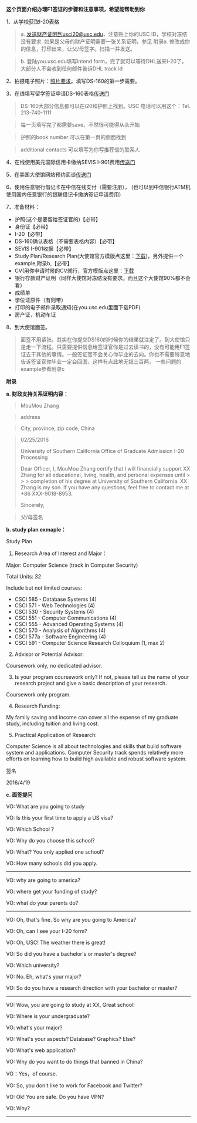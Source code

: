 **这个页面介绍办理F1签证的步骤和注意事项，希望能帮助到你**

1、从学校获取I-20表格

> a. 发送财产证明到usci20@usc.edu，注意贴上你的USC ID，学校对冻结没有要求. 如果是父母的财产证明需要一张关系证明，参见 附录a. 修改成你的信息，打印出来，让父/母签字。扫描一并发送。 

> b. 登陆you.usc.edu填写intend form，完了就可以等待DHL送来I-20了，大部分人不会收到任何邮件告诉DHL track id

2、拍摄电子照片：[照片要求](http://www.mcdvisa.com/html/News/Focus/201417/1417110H.html)。填写DS-160的第一步需要。

3、在线填写留学签证申请DS-160表格[传送门](https://ceac.state.gov/genniv/)

> DS-160大部分信息都可以在i20和护照上找到。USC 电话可以用这个：Tel. 213-740-1111

> 每一页填写完了都需要save，不然很可能得从头开始

> 护照的book number 可以在第一页的侧面找到

> additional contacts 可以填写为你写推荐信的联系人 
	
4、在线使用美元国际信用卡缴纳SEVIS I-901费用[传送门](https://www.fmjfee.com/i901fee/)

5、在美国大使馆网站预约面谈[传送门](http://ustraveldocs.com/cn_zh/index.html)

6、使用任意银行借记卡在中信在线支付（需要注册）， (也可以到中信银行ATM机使用国内任意银行的银联借记卡缴纳签证申请费用)

7、准备材料：

 - 护照(这个是要留给签证官的)【必带】
 - 身份证【必带】
 - I-20【必带】
 - DS-160确认表格（不需要表格内容）【必带】
 - SEVIS I-901收据【必带】
 - Study Plan/Research Plan(大使馆官方模版点这里：[下载](http://photos.state.gov/libraries/china/240500/pdf/Study%20Plan.doc))，另外提供一个example,附录b,【必带】
 - CV(用你申请时候的CV就行，官方模版点这里：[下载](http://photos.state.gov/libraries/china/198266/suyu/Sample%20Resume.pdf)
 - 银行存款财产证明（同样大使馆对冻结没有要求。而且这个大使馆90%都不会看）
 - 成绩单
 - 学位证原件（有则带）
 - 打印的电子邮件录取通知(在you.usc.edu里面下载PDF)
 - 房产证，机动车证
 
8、到大使馆面签。
> 面签不用紧张。其实在你提交DS160的时候你的结果就注定了。到大使馆只是走一下流程。只需要提供信息给签证官你是过去读书的，没有可能用F1签证去干其他的事情。一般签证官不会关心你毕业的去向。你也不需要特意地告诉签证官你毕业一定会回国，这样有点此地无银三百两。
一些问题的example参看附录c

**附录**

**a. 财政支持关系证明内容：**
> MouMou Zhang

> address

> City, province, zip code, China

> 02/25/2016
> 
> 
> University of Southern California
> Office of Graduate Admission I-20 Processing
> 
> Dear Officer,
> I, MouMou Zhang certify that I will financially support XX Zhang for all educational, living, health, and personal expenses until > > > completion of his degree at University of Southern California. XX Zhang is my son.
> If you have any questions, feel free to contact me at +86 XXX-9018-8953.
> 
> Sincerely,

> 父/母签名

**b. study plan exmaple：**

Study Plan

1)	Research Area of Interest and Major：

Major: Computer Science (track in Computer Security) 

Total Units: 32

Include but not limited courses:

 - CSCI 585 - Database Systems (4)
 - CSCI 571 - Web Technologies (4)
 - CSCI 530 - Security Systems (4)
 - CSCI 551 - Computer Communications (4)
 - CSCI 555 - Advanced Operating Systems (4)
 - CSCI 570 - Analysis of Algorithms (4)
 - CSCI 577a - Software Engineering (4)
 - CSCI 591 - Computer Science Research Colloquium (1, max 2)

2)	Advisor or Potential Advisor: 

Coursework only, no dedicated advisor.

3)	Is your program coursework only? If not, please tell us the name of your research project and give a basic description of your research. 

Coursework only program. 

4)	Research Funding:

My family saving and income can cover all the expense of my graduate study, including tuition and living cost.

5)	Practical Application of Research:

Computer Science is all about technologies and skills that build software system and applications. Computer Security track spends relatively more efforts on learning how to build high available and robust software system.

签名

2016/4/19

**c. 面签提问**

VO: What are you going to study

VO: Is this your first time to apply a US visa?

VO: Which School ?

VO: Why do you choose this school?

VO: What? You only applied one school?

VO: How many schools did you apply.

-------------------------------------------------------------------------------------

VO: why are going to america?

VO: where get your funding of study?

VO: what do your parents do?

--------------------------------------------------------------------

VO: Oh, that's fine. So why are you going to America?

VO: Oh, can I see your I-20 form?

VO: Oh, USC! The weather there is great!

VO: So did you have a bachelor's or master's degree?

VO: Which university?

VO: No. Eh, what's your major?

VO: So do you have a research direction with your bachelor or master?

----------------------------------------------------------

VO: Wow, you are going to study at XX, Great school!

VO: Where is your undergraduate?

VO: what's your major?

VO: What's your aspects? Database? Graphics? Else?

VO: What's web application?

VO: Why do you want to do things that banned in China?

VO：Yes，of course.

VO: So, you don't like to work for Facebook and Twitter?

VO: Ok! You are safe. Do you have VPN?

VO: Why?

-----------------------------------------------------------------------


